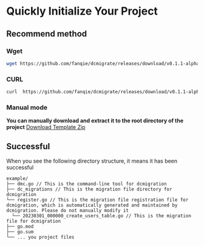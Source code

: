 # Quickly Initialize Your Project
## Recommend method
### Wget
```bash
wget https://github.com/fanqie/dcmigrate/releases/download/v0.1.1-alpha/dc_migrations_template.zip -O dc_migrations_template.zip && unzip dc_migrations_template.zip
```
### CURL
```bash
curl  https://github.com/fanqie/dcmigrate/releases/download/v0.1.1-alpha/dc_migrations_template.zip -o  dc_migrations_template.zip && unzip dc_migrations_template.zip

```
### Manual mode
**You can manually download and extract it to the root directory of the project**
[Download Template Zip](https://github.com/fanqie/dcmigrate/releases/download/v0.1.1-alpha/dc_migrations_template.zip)
## Successful 
When you see the following directory structure, it means it has been successful
```shell
example/
├── dmc.go // This is the command-line tool for dcmigration
├── dc_migrations // This is the migration file directory for dcmigration
└── register.go // This is the migration file registration file for dcmigration, which is automatically generated and maintained by dcmigration. Please do not manually modify it
  └── 20230301_000000_create_users_table.go // This is the migration file for dcmigration
├── go.mod
├── go.sum
└── ... you project files
```

